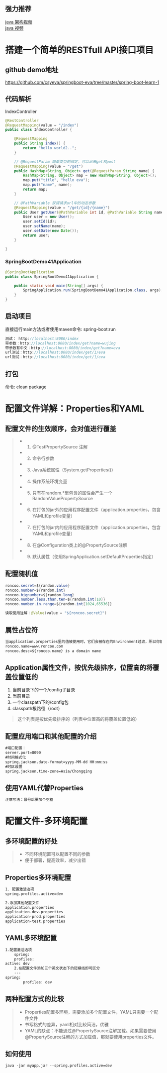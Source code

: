 ## 强力推荐
[java 架构视频](http://www.mqyjq.com/topics/video/27) <br/>
[java 视频](http://www.mqyjq.com/topics/video/17)

# 搭建一个简单的RESTfull API接口项目

## github demo地址
https://github.com/csyeva/springboot-eva/tree/master/spring-boot-learn-1

## 代码解析

IndexController

```java
@RestController
@RequestMapping(value = "/index")
public class IndexController {

    @RequestMapping
    public String index() {
        return "hello world2..";
    }

    // @RequestParam 简单类型的绑定，可以出来get和post
    @RequestMapping(value = "/get")
    public HashMap<String, Object> get(@RequestParam String name) {
        HashMap<String, Object> map = new HashMap<String, Object>();
        map.put("title", "hello eva");
        map.put("name", name);
        return map;
    }

    // @PathVariable 获得请求url中的动态参数
    @RequestMapping(value = "/get/{id}/{name}")
    public User getUser(@PathVariable int id, @PathVariable String name) {
        User user = new User();
        user.setId(id);
        user.setName(name);
        user.setDate(new Date());
        return user;
    }

}

```

### SpringBootDemo41Application

```java
@SpringBootApplication
public class SpringBootDemo41Application {

    public static void main(String[] args) {
        SpringApplication.run(SpringBootDemo41Application.class, args);
    }
}
```

## 启动项目
直接运行main方法或者使用maven命令: spring-boot:run

```java
测试： http://localhost:8080/index
带参数：http://localhost:8080/index/get?name=wujing
带参数有中文：http://localhost:8080/index/get?name=eva
url测试：http://localhost:8080/index/get/1/eva
url测试：http://localhost:8080/index/get/1/eva

```

## 打包
命令: clean package

# 配置文件详解：Properties和YAML

## 配置文件的生效顺序，会对值进行覆盖

>* 1. @TestPropertySource 注解
>* 2. 命令行参数
>* 3. Java系统属性（System.getProperties()）
>* 4. 操作系统环境变量
>* 5. 只有在random.*里包含的属性会产生一个RandomValuePropertySource
>* 6. 在打包的jar外的应用程序配置文件（application.properties，包含YAML和profile变量）
>* 7. 在打包的jar内的应用程序配置文件（application.properties，包含YAML和profile变量）
>* 8. 在@Configuration类上的@PropertySource注解
>* 9. 默认属性（使用SpringApplication.setDefaultProperties指定）


## 配置随机值

```java
roncoo.secret=${random.value}
roncoo.number=${random.int}
roncoo.bignumber=${random.long}
roncoo.number.less.than.ten=${random.int(10)}
roncoo.number.in.range=${random.int[1024,65536]}

读取使用注解：@Value(value = "${roncoo.secret}")

```

## 属性占位符

```xml
当application.properties里的值被使用时，它们会被存在的Environment过滤，所以你能够引用先前定义的值（比如，系统属性）。
roncoo.name=www.roncoo.com
roncoo.desc=${roncoo.name} is a domain name

```

## Application属性文件，按优先级排序，位置高的将覆盖位置低的
1. 当前目录下的一个/config子目录
2. 当前目录
3. 一个classpath下的/config包
4. classpath根路径（root）

> 这个列表是按优先级排序的（列表中位置高的将覆盖位置低的）


## 配置应用端口和其他配置的介绍

```xml
#端口配置：
server.port=8090
#时间格式化
spring.jackson.date-format=yyyy-MM-dd HH:mm:ss
#时区设置
spring.jackson.time-zone=Asia/Chongqing
```

## 使用YAML代替Properties

```xml
注意写法：冒号后要加个空格
```

# 配置文件-多环境配置

## 多环境配置的好处
>* 不同环境配置可以配置不同的参数
>* 便于部署，提高效率，减少出错

## Properties多环境配置

```xml
1. 配置激活选项
spring.profiles.active=dev

2.添加其他配置文件
application.properties
application-dev.properties
application-prod.properties
application-test.properties
```
## YAML多环境配置

```xml
1.配置激活选项
	spring:
	profiles:
active: dev
	2.在配置文件添加三个英文状态下的短横线即可区分
	---
spring:
		profiles: dev


```

## 两种配置方式的比较

>* Properties配置多环境，需要添加多个配置文件，YAML只需要一个配件文件
>* 书写格式的差异，yaml相对比较简洁，优雅
>* YAML的缺点：不能通过@PropertySource注解加载。如果需要使用@PropertySource注解的方式加载值，那就要使用properties文件。

## 如何使用

```xml
java -jar myapp.jar --spring.profiles.active=dev
```




